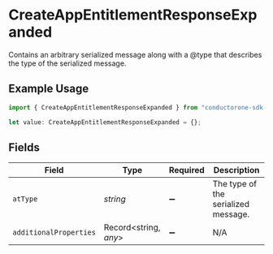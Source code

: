 # CreateAppEntitlementResponseExpanded

Contains an arbitrary serialized message along with a @type that describes the type of the serialized message.

## Example Usage

```typescript
import { CreateAppEntitlementResponseExpanded } from "conductorone-sdk-typescript/sdk/models/shared";

let value: CreateAppEntitlementResponseExpanded = {};
```

## Fields

| Field                               | Type                                | Required                            | Description                         |
| ----------------------------------- | ----------------------------------- | ----------------------------------- | ----------------------------------- |
| `atType`                            | *string*                            | :heavy_minus_sign:                  | The type of the serialized message. |
| `additionalProperties`              | Record<string, *any*>               | :heavy_minus_sign:                  | N/A                                 |